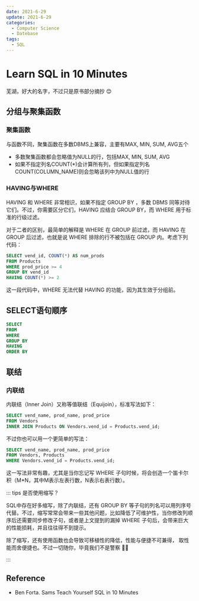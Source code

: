```yaml
---
date: 2021-6-29
update: 2021-6-29
categories:
  - Computer Science
  - Datebase
tags:
  - SQL
---
```


# Learn SQL in 10 Minutes

芜湖，好大的名字，不过只是原书部分摘抄 :blush:

## 分组与聚集函数

### 聚集函数

与函数不同，聚集函数在多数DBMS上兼容，主要有MAX, MIN, SUM, AVG五个
- 多数聚集函数都会忽略值为NULL的行，包括MAX, MIN, SUM, AVG
- 如果不指定列名COUNT(*)会计算所有列，但如果指定列名COUNT(COLUMN_NAME)则会忽略该列中为NULL值的行

### HAVING与WHERE

HAVING 和 WHERE 非常相识，如果不指定 GROUP BY ，多数 DBMS 同等对待它们。不过，你需要区分它们，HAVING 应结合 GROUP BY，而 WHERE 用于标准的行级过滤。

对于二者的区别，最简单的解释是 WHERE 在 GROUP 前过滤，而 HAVING 在 GROUP 后过滤，也就是说 WHERE 排除的行不被包括在 GROUP 内。考虑下列代码：

```sql
SELECT vend_id, COUNT(*) AS num_prods
FROM Products
WHERE prod_price >= 4
GROUP BY vend_id
HAVING COUNT(*) >= 2
```

这一段代码中，WHERE 无法代替 HAVING 的功能，因为其生效于分组前。

## SELECT语句顺序

```sql
SELECT
FROM
WHERE
GROUP BY
HAVING
ORDER BY
```

## 联结

### 内联结

内联结（Inner Join）又称等值联结（Equijoin），标准写法如下：

```sql
SELECT vend_name, prod_name, prod_price
FROM Vendors
INNER JOIN Products ON Vendors.vend_id = Products.vend_id;
```

不过你也可以用一个更简单的写法：

```sql
SELECT vend_name, prod_name, prod_price
FROM Vendors, Products
WHERE Vendors.vend_id = Products.vend_id;
```

这一写法非常有趣，尤其是当你忘记写 WHERE 子句时候，将会创造一个笛卡尔积（M*N，其中M表示左表行数，N表示右表行数）。

::: tips 是否使用缩写？

SQL中存在好多缩写，除了内联结，还有 GROUP BY 等子句的列名可以用列序号代替。不过，缩写常常会带来一些其他问题，比如降低了可维护性，当你修改列顺序后还需要同步修改子句，或者是上文提到的漏掉 WHERE 子句后，会带来巨大的性能损耗，并且往往得不到提示。

除了缩写，还有使用函数也会导致可移植性的降低，性能与便捷不可兼得， 取性能而舍便捷也。不过一切随你，毕竟我们不是警察 :policeman:

:::

## Reference

- Ben Forta. Sams Teach Yourself SQL in 10 Minutes
